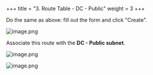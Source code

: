 +++
title = "3. Route Table - DC - Public"
weight = 3
+++


Do the same as above: fill out the form and click "Create".


![image.png](/images/004-iv-setup-vpc-dc-resources/16-985229-image.png)


Associate this route with the **DC - Public subnet**.


![image.png](/images/004-iv-setup-vpc-dc-resources/16-422780-image.png)


![image.png](/images/004-iv-setup-vpc-dc-resources/16-304624-image.png)


